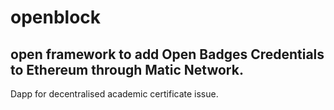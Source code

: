 # openblock
## open framework to add Open Badges Credentials to Ethereum through Matic Network.

Dapp for decentralised academic certificate issue.
 
